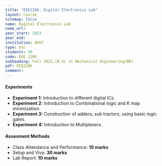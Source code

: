 ```yaml
---
title: "EEE2286: Digital Electronics Lab"
layout: course
sitemap: false
name: Digital Electronics Lab
name_url: 
year_start: 2023
year_end: 
institution: AUST
type: bsc
students: 50
code: EEE 2286
subheading: Fall 2022,(B.Sc in Mechanical Engineering(ME)
pdf: EEE2286
comment: 
---
```

#### Experiments
- **Experiment 1:** Introduction to different digital ICs.
- **Experiment 2:** Introduction to Combinational logic and K map minimization.
- **Experiment 3:** Construction of adders, sub tractors, using basic logic gates.
- **Experiment 4:** Introduction to Multiplexers.

#### Assesment Methods
- Class Attendance and Performance: **10 marks**
- Setup and Viva: **30 marks**
- Lab Report: **10 marks**
